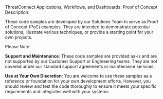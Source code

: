 ThreatConnect Applications, Workflows, and Dashboards: Proof of Concept
Description:

These code samples are developed by our Solutions Team to serve as Proof of Concept (PoC) examples. They are intended to demonstrate potential solutions, illustrate various techniques, or provide a starting point for your own projects.

Please Note:

**Support and Maintenance**: These code samples are provided as-is and are not supported by our Customer Support or Engineering teams. They are not covered under our standard support agreements or maintenance services.

**Use at Your Own Discretion**: You are welcome to use these samples as a reference or foundation for your own development efforts. However, you should review and test the code thoroughly to ensure it meets your specific requirements and integrates well with your systems.
